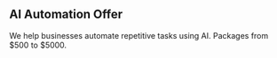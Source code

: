 ## AI Automation Offer

We help businesses automate repetitive tasks using AI. Packages from $500 to $5000.